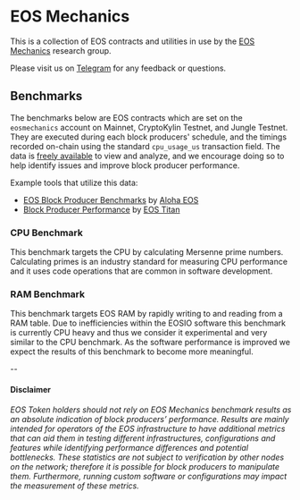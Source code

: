 # EOS Mechanics
This is a collection of EOS contracts and utilities in use by the [EOS Mechanics](https://eosmechanics.com/) research group.

Please visit us on [Telegram](https://t.me/EOSMechanics) for any feedback or questions. 

## Benchmarks
The benchmarks below are EOS contracts which are set on the `eosmechanics` account on Mainnet, CryptoKylin Testnet, and Jungle Testnet. They are executed during each block producers' schedule, and the timings recorded on-chain using the standard `cpu_usage_us` transaction field. The data is [freely available](https://eosflare.io/account/eosmechanics) to view and analyze, and we encourage doing so to help identify issues and improve block producer performance.

Example tools that utilize this data:

- [EOS Block Producer Benchmarks](https://www.alohaeos.com/tools/benchmarks) by [Aloha EOS](https://www.alohaeos.com/)
- [Block Producer Performance](https://labs.eostitan.com/#/block-producer-performance) by [EOS Titan](https://eostitan.com/)



### CPU Benchmark

This benchmark targets the CPU by calculating Mersenne prime numbers. Calculating primes is an industry standard for measuring CPU performance and it uses code operations that are common in software development.

### RAM Benchmark

This benchmark targets EOS RAM by rapidly writing to and reading from a RAM table. Due to inefficiencies within the EOSIO software this benchmark is currently CPU heavy and thus we consider it experimental and very similar to the CPU benchmark. As the software performance is improved we expect the results of this benchmark to become more meaningful.

--

#### Disclaimer
*EOS Token holders should not rely on EOS Mechanics benchmark results as an absolute indication of block producers’ performance. Results are mainly intended for operators of the EOS infrastructure to have additional metrics that can aid them in testing different infrastructures, configurations and features while identifying performance differences and potential bottlenecks. These statistics are not subject to verification by other nodes on the network; therefore it is possible for block producers to manipulate them. Furthermore, running custom software or configurations may impact the measurement of these metrics.*

